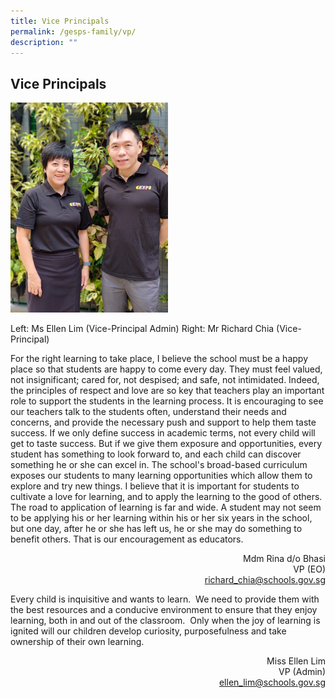 ```yaml
---
title: Vice Principals
permalink: /gesps-family/vp/
description: ""
---
```

## Vice Principals

<img src="/images/EllenandRichard.jpeg" style="width:50%">

Left: Ms Ellen Lim (Vice-Principal Admin)
Right: Mr Richard Chia (Vice-Principal)

For the right learning to take place, I believe the school must be a happy place so that students are happy to come every day. They must feel valued, not insignificant; cared for, not despised; and safe, not intimidated. Indeed, the principles of respect and love are so key that teachers play an important role to support the students in the learning process. It is encouraging to see our teachers talk to the students often, understand their needs and concerns, and provide the necessary push and support to help them taste success. If we only define success in academic terms, not every child will get to taste success. But if we give them exposure and opportunities, every student has something to look forward to, and each child can discover something he or she can excel in. The school's broad-based curriculum exposes our students to many learning opportunities which allow them to explore and try new things. I believe that it is important for students to cultivate a love for learning, and to apply the learning to the good of others. The road to application of learning is far and wide. A student may not seem to be applying his or her learning within his or her six years in the school, but one day, after he or she has left us, he or she may do something to benefit others. That is our encouragement as educators.

<p align="right"> Mdm Rina d/o Bhasi<br>VP (EO)<br><a href="mailto:richard_chia@schools.gov.sg">richard_chia@schools.gov.sg</a>
</p>

Every child is inquisitive and wants to learn.  We need to provide them with the best resources and a conducive environment to ensure that they enjoy learning, both in and out of the classroom.  Only when the joy of learning is ignited will our children develop curiosity, purposefulness and take ownership of their own learning.

<p align="right"> Miss Ellen Lim<br> VP (Admin)<br><a href="mailto:ellen_lim@schools.gov.sg">ellen_lim@schools.gov.sg</a>
</p>